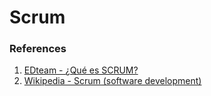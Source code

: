 # Scrum
### References
1. [EDteam - ¿Qué es SCRUM?](https://www.youtube.com/watch?v=sLexw-z13Fo)
2. [Wikipedia - Scrum  (software development)](https://en.wikipedia.org/wiki/Scrum_(software_development))
